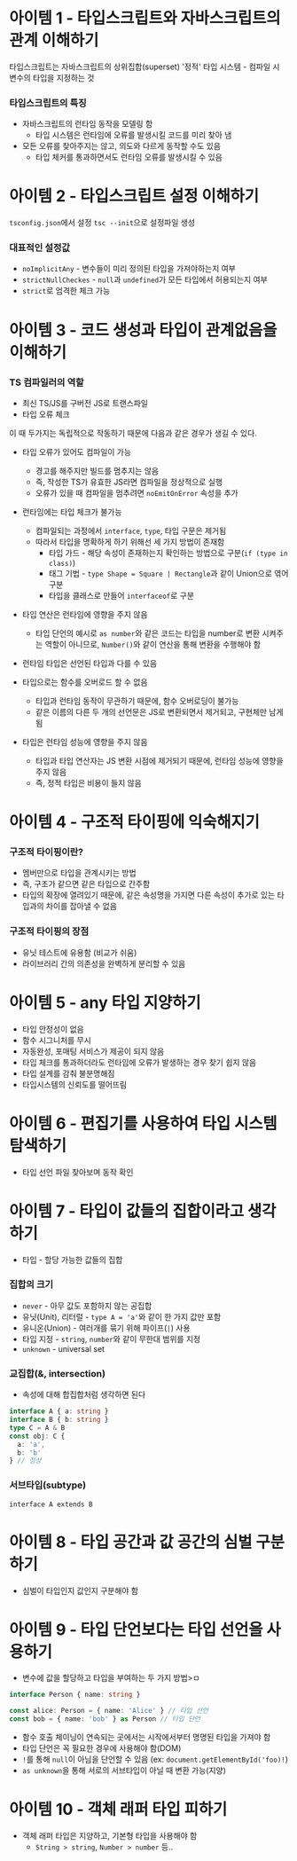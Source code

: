 # 아이템 1 - 타입스크립트와 자바스크립트의 관계 이해하기

타입스크립트는 자바스크립트의 상위집합(superset)
'정적' 타입 시스템 - 컴파일 시 변수의 타입을 지정하는 것

### 타입스크립트의 특징

- 자바스크립트의 런타임 동작을 모델링 함
  - 타입 시스템은 런타임에 오류를 발생시킬 코드를 미리 찾아 냄
- 모든 오류를 찾아주지는 않고, 의도와 다르게 동작할 수도 있음
  - 타입 체커를 통과하면서도 런타임 오류를 발생시킬 수 있음

# 아이템 2 - 타입스크립트 설정 이해하기

`tsconfig.json`에서 설정
`tsc --init`으로 설정파일 생성

### 대표적인 설정값

- `noImplicitAny` - 변수들이 미리 정의된 타입을 가져야하는지 여부
- `strictNullCheckes` - `null`과 `undefined`가 모든 타입에서 허용되는지 여부
- `strict`로 엄격한 체크 가능

# 아이템 3 - 코드 생성과 타입이 관계없음을 이해하기

### TS 컴파일러의 역할

- 최신 TS/JS를 구버전 JS로 트랜스파일
- 타입 오류 체크

이 때 두가지는 독립적으로 작동하기 때문에 다음과 같은 경우가 생길 수 있다.

- 타입 오류가 있어도 컴파일이 가능
  - 경고를 해주지만 빌드를 멈추지는 않음
  - 즉, 작성한 TS가 유효한 JS라면 컴파일을 정상적으로 실행
  - 오류가 있을 때 컴파일을 멈추려면 `noEmitOnError` 속성을 추가

- 런타임에는 타입 체크가 불가능
  - 컴파일되는 과정에서 `interface`, `type`, 타입 구문은 제거됨
  - 따라서 타입을 명확하게 하기 위해선 세 가지 방법이 존재함
    - 타입 가드 - 해당 속성이 존재하는지 확인하는 방법으로 구분(`if (type in class)`)
    - 태그 기법 - `type Shape = Square | Rectangle`과 같이 Union으로 엮어 구분
    - 타입을 클래스로 만들어 `interfaceof`로 구분

- 타입 연산은 런타임에 영향을 주지 않음
  - 타입 단언의 예시로 `as number`와 같은 코드는 타입을 number로 변환 시켜주는 역할이 아니므로, `Number()`와 같이 연산을 통해 변환을 수행해야 함

- 런타임 타입은 선언된 타입과 다를 수 있음
  
- 타입으로는 함수를 오버로드 할 수 없음
  - 타입과 런타임 동작이 무관하기 때문에, 함수 오버로딩이 불가능
  - 같은 이름의 다른 두 개의 선언문은 JS로 변환되면서 제거되고, 구현체만 남게됨

- 타입은 런타임 성능에 영향을 주지 않음
  - 타입과 타입 연산자는 JS 변환 시점에 제거되기 때문에, 런타임 성능에 영향을 주지 않음
  - 즉, 정적 타입은 비용이 들지 않음

# 아이템 4 - 구조적 타이핑에 익숙해지기

### 구조적 타이핑이란?

- 멤버만으로 타입을 관계시키는 방법
- 즉, 구조가 같으면 같은 타입으로 간주함
- 타입의 확장에 열려있기 때문에, 같은 속성명을 가지면 다른 속성이 추가로 있는 타입과의 차이를 잡아낼 수 없음
  
### 구조적 타이핑의 장점
  - 유닛 테스트에 유용함 (비교가 쉬움)
  - 라이브러리 간의 의존성을 완벽하게 분리할 수 있음


# 아이템 5 - any 타입 지양하기

- 타입 안정성이 없음
- 함수 시그니처를 무시
- 자동완성, 포매팅 서비스가 제공이 되지 않음
- 타입 체크를 통과하더라도 런타임에 오류가 발생하는 경우 찾기 쉽지 않음
- 타입 설계를 감춰 불분명해짐
- 타입시스템의 신뢰도를 떨어뜨림

# 아이템 6 - 편집기를 사용하여 타입 시스템 탐색하기

- 타입 선언 파일 찾아보며 동작 확인

# 아이템 7 - 타입이 값들의 집합이라고 생각하기

- 타입 - 할당 가능한 값들의 집합

### 집합의 크기

- `never` - 아무 값도 포함하지 않는 공집합
- 유닛(Unit), 리터럴 - `type A = 'a'`와 같이 한 가지 값만 포함
- 유니온(Union) - 여러개를 묶기 위해 파이프(`|`) 사용
- 타입 지정 - `string`, `number`와 같이 무한대 범위를 지정
- `unknown` - universal set

### 교집합(&, intersection)

- 속성에 대해 합집합처럼 생각하면 된다

```ts
interface A { a: string }
interface B { b: string }
type C = A & B
const obj: C {
  a: 'a',
  b: 'b'
} // 정상
```

### 서브타입(subtype)

`interface A extends B`

# 아이템 8 - 타입 공간과 값 공간의 심벌 구분하기

- 심벌이 타입인지 값인지 구분해야 함

# 아이템 9 - 타입 단언보다는 타입 선언을 사용하기

- 변수에 값을 할당하고 타입을 부여하는 두 가지 방법>ㅁ

```ts
interface Person { name: string }

const alice: Person = { name: 'Alice' } // 타입 선언
const bob = { name: 'bob' } as Person // 타입 단언
```

- 함수 호출 체이닝이 연속되는 곳에서는 시작에서부터 명명된 타입을 가져야 함
- 타입 단언은 꼭 필요한 경우에 사용해야 함(DOM)
- `!`를 통해 `null`이 아님을 단언할 수 있음 (ex: `document.getElementById('foo)!`)
- `as unknown`을 통해 서로의 서브타입이 아닐 때 변환 가능(지양)

# 아이템 10 - 객체 래퍼 타입 피하기

- 객체 래퍼 타입은 지양하고, 기본형 타입을 사용해야 함
  - `String > string`, `Number > number` 등..

